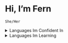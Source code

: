 # Hi, I’m Fern
` She/Her `

<p>
<details><summary>Languages Im Confident In</summary></br>
  <li>
  Python
  </li>
  <li>
  C++ 
  </li>
  <li>
    Java
  </li>
</details>
  <details><summary>Languages Im Learning</summary><br/>

 </details>
</p>
